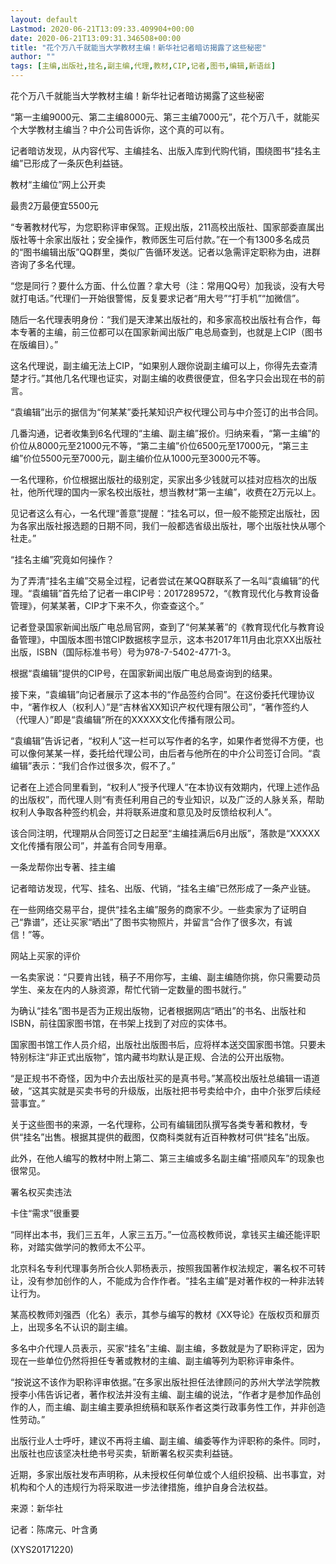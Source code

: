 ```yaml
---
layout: default
Lastmod: 2020-06-21T13:09:33.409904+00:00
date: 2020-06-21T13:09:31.346508+00:00
title: "花个万八千就能当大学教材主编！新华社记者暗访揭露了这些秘密"
author: ""
tags: [主编,出版社,挂名,副主编,代理,教材,CIP,记者,图书,编辑,新语丝]
---
```


花个万八千就能当大学教材主编！新华社记者暗访揭露了这些秘密

“第一主编9000元、第二主编8000元、第三主编7000元”，花个万八千，就能买个大学教材主编当？中介公司告诉你，这个真的可以有。

记者暗访发现，从内容代写、主编挂名、出版入库到代购代销，围绕图书“挂名主编”已形成了一条灰色利益链。

教材“主编位”网上公开卖

最贵2万最便宜5500元

“专著教材代写，为您职称评审保驾。正规出版，211高校出版社、国家部委直属出版社等十余家出版社；安全操作，教师医生可后付款。”在一个有1300多名成员的“图书编辑出版”QQ群里，类似广告循环发送。记者以急需评定职称为由，进群咨询了多名代理。

“您是同行？要什么方面、什么位置？拿大号（注：常用QQ号）加我谈，没有大号就打电话。”代理们一开始很警惕，反复要求记者“用大号”“打手机”“加微信”。

随后一名代理表明身份：“我们是天津某出版社的，和多家高校出版社有合作，每本专著的主编，前三位都可以在国家新闻出版广电总局查到，也就是上CIP（图书在版编目）。”

这名代理说，副主编无法上CIP，“如果别人跟你说副主编可以上，你得先去查清楚才行。”其他几名代理也证实，对副主编的收费很便宜，但名字只会出现在书的前言。

“袁编辑”出示的据信为“何某某”委托某知识产权代理公司与中介签订的出书合同。

几番沟通，记者收集到6名代理的“主编、副主编”报价。归纳来看，“第一主编”的价位从8000元至21000元不等，“第二主编”价位6500元至17000元，“第三主编”价位5500元至7000元，副主编价位从1000元至3000元不等。

一名代理称，价位根据出版社的级别定，买家出多少钱就可以挂对应档次的出版社，他所代理的国内一家名校出版社，想当教材“第一主编”，收费在2万元以上。

见记者这么有心，一名代理“善意”提醒：“挂名可以，但一般不能预定出版社，因为各家出版社报选题的日期不同，我们一般都选省级出版社，哪个出版社快从哪个社走。”

“挂名主编”究竟如何操作？

为了弄清“挂名主编”交易全过程，记者尝试在某QQ群联系了一名叫“袁编辑”的代理。“袁编辑”首先给了记者一串CIP号：2017289572，“《教育现代化与教育设备管理》，何某某著，CIP才下来不久，你查查这个。”

记者登录国家新闻出版广电总局官网，查到了“何某某著”的《教育现代化与教育设备管理》，中国版本图书馆CIP数据核字显示，这本书2017年11月由北京XX出版社出版，ISBN（国际标准书号）号为978-7-5402-4771-3。

根据“袁编辑”提供的CIP号，在国家新闻出版广电总局查询到的结果。

接下来，“袁编辑”向记者展示了这本书的“作品签约合同”。在这份委托代理协议中，“著作权人（权利人）”是“吉林省XX知识产权代理有限公司”，“著作签约人（代理人）”即是“袁编辑”所在的XXXXX文化传播有限公司。

“袁编辑”告诉记者，“权利人”这一栏可以写作者的名字，如果作者觉得不方便，也可以像何某某一样，委托给代理公司，由后者与他所在的中介公司签订合同。“袁编辑”表示：“我们合作过很多次，假不了。”

记者在上述合同里看到，“权利人”授予代理人“在本协议有效期内，代理上述作品的出版权”，而代理人则“有责任利用自己的专业知识，以及广泛的人脉关系，帮助权利人争取各种签约机会，并将联系进度和意见及时反馈给权利人”。

该合同注明，代理期从合同签订之日起至“主编挂满后6月出版”，落款是“XXXXX文化传播有限公司”，并盖有合同专用章。

一条龙帮你出专著、挂主编

记者暗访发现，代写、挂名、出版、代销，“挂名主编”已然形成了一条产业链。

在一些网络交易平台，提供“挂名主编”服务的商家不少。一些卖家为了证明自己“靠谱”，还让买家“晒出”了图书实物照片，并留言“合作了很多次，有诚信！”等。

网站上买家的评价

一名卖家说：“只要肯出钱，稿子不用你写，主编、副主编随你挑，你只需要动员学生、亲友在内的人脉资源，帮忙代销一定数量的图书就行。”

为确认“挂名”图书是否为正规出版物，记者根据网店“晒出”的书名、出版社和ISBN，前往国家图书馆，在书架上找到了对应的实体书。

国家图书馆工作人员介绍，出版社出版图书后，应将样本送交国家图书馆。只要未特别标注“非正式出版物”，馆内藏书均默认是正规、合法的公开出版物。

“是正规书不奇怪，因为中介去出版社买的是真书号。”某高校出版社总编辑一语道破，“这其实就是买卖书号的升级版，出版社把书号卖给中介，由中介张罗后续经营事宜。”

关于这些图书的来源，一名代理称，公司有编辑团队撰写各类专著和教材，专供“挂名”出售。根据其提供的截图，仅商科类就有近百种教材可供“挂名”出版。

此外，在他人编写的教材中附上第二、第三主编或多名副主编“搭顺风车”的现象也很常见。

署名权买卖违法

卡住“需求”很重要

“同样出本书，我们三五年，人家三五万。”一位高校教师说，拿钱买主编还能评职称，对踏实做学问的教师太不公平。

北京科名专利代理事务所合伙人郭杨表示，按照我国著作权法规定，署名权不可转让，没有参加创作的人，不能成为合作作者。“挂名主编”是对著作权的一种非法转让行为。

某高校教师刘强西（化名）表示，其参与编写的教材《XX导论》在版权页和扉页上，出现多名不认识的副主编。

多名中介代理人员表示，买家“挂名”主编、副主编，多数就是为了职称评定，因为现在一些单位仍然将担任专著或教材的主编、副主编等列为职称评审条件。

“按说这不该作为职称评审依据。”在多家出版社担任法律顾问的苏州大学法学院教授李小伟告诉记者，著作权法并没有主编、副主编的说法，“作者才是参加作品创作的人，而主编、副主编主要承担统稿和联系作者这类行政事务性工作，并非创造性劳动。”

出版行业人士呼吁，建议不再将主编、副主编、编委等作为评职称的条件。同时，出版社也应该坚决杜绝书号买卖，斩断署名权买卖利益链。

近期，多家出版社发布声明称，从未授权任何单位或个人组织投稿、出书事宜，对机构和个人的违规行为将采取进一步法律措施，维护自身合法权益。

来源：新华社

记者：陈席元、叶含勇

(XYS20171220)

